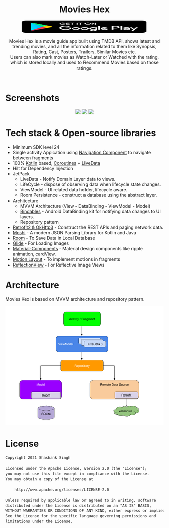 <h1 align="center">Movies Hex</h1>

<p align="center"> 
<a href="https://play.google.com/store/apps/details?id=com.shalatan.entertainmentapp" target="_blank"> <img src="https://raw.githubusercontent.com/Shalatan/EntertainmentApp/master/gallery/play-store-badge.svg?token=AKRVCBOLTCHDEUKJB2KB2HLAPWV4E" alt="android" width="400" height="40"> </a>
</p>

<p align="center">  
Movies Hex is a movie guide app built using TMDB API, shows latest and trending movies, and all the information related to them like Synopsis, Rating, Cast, Posters, Trailers, Similar Movies etc.
<br>
Users can also mark movies as Watch-Later or Watched with the rating, which is stored locally and used to Recommend Movies based on those ratings.
</p>
</br>

# Screenshots
<p align="center">
<img src="gallery/a.gif" width="32%"/>
<img src="gallery/b.gif" width="32%"/>
<img src="gallery/c.gif" width="32%"/>
</p>

# Tech stack & Open-source libraries
- Minimum SDK level 24
- Single activity Appication using [Navigation Component](https://developer.android.com/guide/navigation) to navigate between fragments
- 100% [Kotlin](https://kotlinlang.org/) based, [Coroutines](https://github.com/Kotlin/kotlinx.coroutines) + [LiveData](https://developer.android.com/topic/libraries/architecture/livedata)
- Hilt for Dependency Injection
- JetPack
  - LiveData - Notify Domain Layer data to views.
  - LifeCycle - dispose of observing data when lifecycle state changes.
  - ViewModel - UI related data holder, lifecycle aware.
  - Room Persistence - construct a database using the abstract layer.
- Architecture
  - MVVM Architecture (View - DataBinding - ViewModel - Model)
  - [Bindables](https://github.com/skydoves/bindables) - Android DataBinding kit for notifying data changes to UI layers.
  - Repository pattern
- [Retrofit2 & OkHttp3](https://github.com/square/retrofit) - Construct the REST APIs and paging network data.
- [Moshi](https://github.com/square/moshi/) - A modern JSON Parsing Library for Kotlin and Java
- [Room](https://developer.android.com/training/data-storage/room) - To Save Data in Local Database
- [Glide](https://github.com/bumptech/glide) - For Loading Images
- [Material-Components](https://github.com/material-components/material-components-android) - Material design components like ripple animation, cardView.
- [Motion Layout](https://developer.android.com/training/constraint-layout/motionlayout) - To implement motions in fragments
- [ReflectionView](https://github.com/sparrow007/CarouselRecyclerview) - For Reflective Image Views

# Architecture
Movies Kex is based on MVVM architecture and repository pattern.

![alt text](gallery/mvvm-architecture.png)

# License
```xml
Copyright 2021 Shashank Singh

Licensed under the Apache License, Version 2.0 (the "License");
you may not use this file except in compliance with the License.
You may obtain a copy of the License at

    http://www.apache.org/licenses/LICENSE-2.0

Unless required by applicable law or agreed to in writing, software
distributed under the License is distributed on an "AS IS" BASIS,
WITHOUT WARRANTIES OR CONDITIONS OF ANY KIND, either express or implied.
See the License for the specific language governing permissions and
limitations under the License.
```